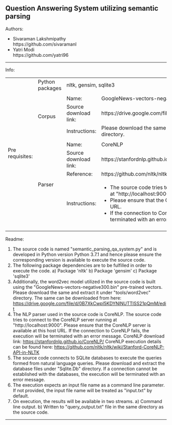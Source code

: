 Question Answering System utilizing semantic parsing
----------------------------------------------------

Authors: 
<ul>
  <li>
      Sivaraman Lakshmipathy<br>https://github.com/sivaramanl
  </li>
  <li>
      Yatri Modi<br>https://github.com/yatri96
  </li>
</ul>
<hr>
Info:
<table>
  <tr>
    <td rowspan="10">Pre requisites:</td>
    <td>Python packages</td>
    <td colspan="2">nltk, gensim, sqlite3</td>
  </tr>
  <tr>
    <td colspan="3"></td>
  </tr>
  <tr>
    <td rowspan="3">Corpus</td>
    <td>Name:</td>
    <td>GoogleNews-vectors-negative300.bin</td>
  </tr>
  <tr>
    <td>Source download link:</td>
    <td>https://drive.google.com/file/d/0B7XkCwpI5KDYNlNUTTlSS21pQmM</td>
  </tr>
  <tr>
    <td>Instructions:</td>
    <td>Please download the same and extract it under "tools/word2vec" directory.</td>
  </tr>
  <tr>
    <td colspan="3"></td>
  </tr>
  <tr>
    <td rowspan="4">Parser</td>
    <td>Name:</td>
    <td>CoreNLP</td>
  </tr>
  <tr>
    <td>Source download link:</td>
    <td>https://stanfordnlp.github.io/CoreNLP</td>
  </tr>
  <tr>
    <td>Reference:</td>
    <td>https://github.com/nltk/nltk/wiki/Stanford-CoreNLP-API-in-NLTK</td>
  </tr>
  <tr>
    <td>Instructions:</td>
    <td>
      <ul>
        <li>The source code tries to connect to the CoreNLP server running at "http://localhost:9000".</li>
        <li>Please ensure that the CoreNLP server is available at this host URL.</li>
        <li>If the connection to CoreNLP fails, the execution will be terminated with an error message.</li>
      </ul>
    </td>
  </tr>
  <tr>
    <td colspan="4"></td>
  </tr>
</table>


Readme:
1. The source code is named "semantic_parsing_qa_system.py" and is developed in Python version Python 3.7.1 and hence please ensure the corresponding version is available to execute the source code.
2. The following package dependencies are to be fulfilled in order to execute the code.
    a) Package 'nltk'
    b) Package 'gensim'
    c) Package 'sqlite3'
3. Additionally, the word2vec model utilized in the source code is built using the "GoogleNews-vectors-negative300.bin" pre-trained vectors. 
Please download the same and extract it under "tools/word2vec" directory. 
The same can be downloaded from here: https://drive.google.com/file/d/0B7XkCwpI5KDYNlNUTTlSS21pQmM/edit
4. The NLP parser used in the source code is CoreNLP. 
The source code tries to connect to the CoreNLP server running at "http://localhost:9000". 
Please ensure that the CoreNLP server is available at this host URL.
If the connection to CoreNLP fails, the execution will be terminated with an error message.
CoreNLP download link: https://stanfordnlp.github.io/CoreNLP/
CoreNLP execution details can be found here: https://github.com/nltk/nltk/wiki/Stanford-CoreNLP-API-in-NLTK
5. The source code connects to SQLite databases to execute the queries formed from natural language queries.
Please download and extract the database files under "Sqlite.Db" directory.
If a connection cannot be established with the databases, the execution will be terminated with an error message.
6. The execution expects an input file name as a command line parameter. If not provided, the input file name will be treated as "input.txt" by default.
7. On execution, the results will be available in two streams.
    a) Command line output.
    b) Written to "query_output.txt" file in the same directory as the source code.
-------------------
